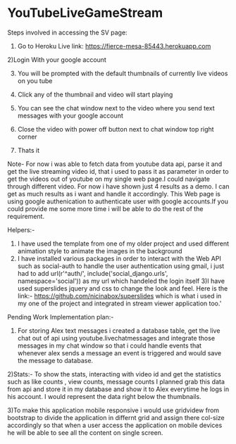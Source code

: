 # YouTubeLiveGameStream
Steps involved in accessing the SV page:

1) Go to Heroku Live link:
https://fierce-mesa-85443.herokuapp.com

2)Login With your google account

3) You will be prompted with the default thumbnails of currently live videos on you tube

4) Click any of the thumbnail and video will start playing

5) You can see the chat window next to the video where you send text messages with your google account

6) Close the video with power off button next to chat window top right corner

7) Thats it



Note- For now i was able to fetch data from youtube data api, parse it and get the live streaming video id, that i used to pass it 
as parameter in order to get the videos out of youtube on my single web page.I could navigate through different video. For now i have 
shown just 4 results as a demo. I can get as much results as i want and handle it accordingly. 
This Web page is using google authenication to authenticate user with google accounts.If you could provide me some more time 
i will be able to do the rest of the requirement.




Helpers:- 

1) I have used the template from one of my older project and used different animation style to animate the images in the background
2) I have installed various packages in order to interact with the Web API such as social-auth to handle the user authentication 
using gmail, i just had to add  url(r'^auth/', include('social_django.urls', namespace='social')) as my url which handeled the login 
itself
3)I have used superslides jquery and css to change the look and feel. Here is the link:- https://github.com/nicinabox/superslides 
which is what i used in my one of the project and integrated in stream viewer application too.'

Pending Work Implementation plan:-
1) For storing Alex text messages i created a database table, get the live chat out of api using youtube.livechatmessages and 
integrate those messages in my chat window so that i could handle events that whenever alex sends a message an event is 
triggered and would save the message to database.

2)Stats:- To show the stats, interacting with video id and get the statistics such as like counts , view counts, message counts
I planned grab this data from api and store it in my database and show it to Alex everytime he logs in his account. I would represent 
the data right below the thumbnails.

3)To make this application mobile responsive i would use gridvidew from bootstrap to divide the application in differnt grid and assign 
there col-size accordingly so that when a user access the application on mobile devices he will be able to see all the content on single 
screen.











